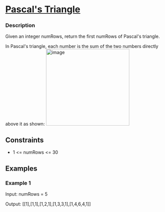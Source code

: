 # [Pascal's Triangle](https://leetcode.com/problems/pascals-triangle/)

### Description

Given an integer numRows, return the first numRows of Pascal's triangle.

In Pascal's triangle, each number is the sum of the two numbers directly above it as shown:
<img width="260" height="240" alt="image" src="https://github.com/user-attachments/assets/8d784e59-f265-4421-b056-58d682fc8c6a" />



## Constraints

- 1 <= numRows <= 30

## Examples

### Example 1
Input: numRows = 5

Output: [[1],[1,1],[1,2,1],[1,3,3,1],[1,4,6,4,1]]
 
